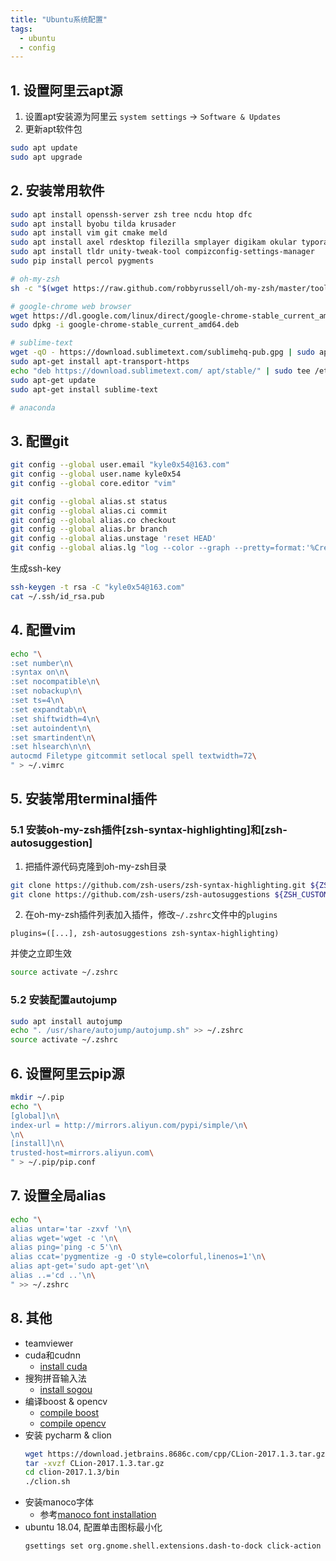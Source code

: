 ```yaml
---
title: "Ubuntu系统配置"
tags:
  - ubuntu
  - config
---
```



## 1. 设置阿里云apt源
1. 设置apt安装源为阿里云
`system settings` -> `Software & Updates`
2. 更新apt软件包
```sh
sudo apt update
sudo apt upgrade
```


## 2. 安装常用软件
```sh
sudo apt install openssh-server zsh tree ncdu htop dfc
sudo apt install byobu tilda krusader
sudo apt install vim git cmake meld
sudo apt install axel rdesktop filezilla smplayer digikam okular typora tig keepass2
sudo apt install tldr unity-tweak-tool compizconfig-settings-manager
sudo pip install percol pygments

# oh-my-zsh
sh -c "$(wget https://raw.github.com/robbyrussell/oh-my-zsh/master/tools/install.sh -O -)"

# google-chrome web browser
wget https://dl.google.com/linux/direct/google-chrome-stable_current_amd64.deb
sudo dpkg -i google-chrome-stable_current_amd64.deb

# sublime-text
wget -qO - https://download.sublimetext.com/sublimehq-pub.gpg | sudo apt-key add -
sudo apt-get install apt-transport-https
echo "deb https://download.sublimetext.com/ apt/stable/" | sudo tee /etc/apt/sources.list.d/sublime-text.list
sudo apt-get update
sudo apt-get install sublime-text

# anaconda
```


## 3. 配置git
```sh
git config --global user.email "kyle0x54@163.com"
git config --global user.name kyle0x54
git config --global core.editor "vim"

git config --global alias.st status
git config --global alias.ci commit
git config --global alias.co checkout
git config --global alias.br branch
git config --global alias.unstage 'reset HEAD'
git config --global alias.lg "log --color --graph --pretty=format:'%Cred%h%Creset -%C(yellow)%d%Creset %s %Cgreen(%cr) %C(bold blue)<%an>%Creset' --abbrev-commit"
```

生成ssh-key
```sh
ssh-keygen -t rsa -C "kyle0x54@163.com"
cat ~/.ssh/id_rsa.pub
```


## 4. 配置vim
```sh
echo "\
:set number\n\
:syntax on\n\
:set nocompatible\n\
:set nobackup\n\
:set ts=4\n\
:set expandtab\n\
:set shiftwidth=4\n\
:set autoindent\n\
:set smartindent\n\
:set hlsearch\n\n\
autocmd Filetype gitcommit setlocal spell textwidth=72\
" > ~/.vimrc
```


## 5. 安装常用terminal插件
### 5.1 安装oh-my-zsh插件[zsh-syntax-highlighting]和[zsh-autosuggestion]
1. 把插件源代码克隆到oh-my-zsh目录
```sh
git clone https://github.com/zsh-users/zsh-syntax-highlighting.git ${ZSH_CUSTOM:-~/.oh-my-zsh/custom}/plugins/zsh-syntax-highlighting
git clone https://github.com/zsh-users/zsh-autosuggestions ${ZSH_CUSTOM:-~/.oh-my-zsh/custom}/plugins/zsh-autosuggestions
```

2. 在oh-my-zsh插件列表加入插件，修改`~/.zshrc`文件中的`plugins`
```
plugins=([...], zsh-autosuggestions zsh-syntax-highlighting)
```
并使之立即生效
```sh
source activate ~/.zshrc
```

### 5.2 安装配置autojump
```sh
sudo apt install autojump
echo ". /usr/share/autojump/autojump.sh" >> ~/.zshrc
source activate ~/.zshrc
```


## 6. 设置阿里云pip源
```sh
mkdir ~/.pip
echo "\
[global]\n\
index-url = http://mirrors.aliyun.com/pypi/simple/\n\
\n\
[install]\n\
trusted-host=mirrors.aliyun.com\
" > ~/.pip/pip.conf
```


## 7. 设置全局alias
```sh
echo "\
alias untar='tar -zxvf '\n\
alias wget='wget -c '\n\
alias ping='ping -c 5'\n\
alias ccat='pygmentize -g -O style=colorful,linenos=1'\n\
alias apt-get='sudo apt-get'\n\
alias ..='cd ..'\n\
" >> ~/.zshrc
```

## 8. 其他
- teamviewer
- cuda和cudnn
    - [install cuda](http://www.jianshu.com/p/eb42f81f4e47)
- 搜狗拼音输入法
    - [install sogou](http://jingyan.baidu.com/article/380abd0a0e135f1d91192c4f.html)
- 编译boost & opencv
    - [compile boost](http://www.jianshu.com/p/d343d4cbea13)
    - [compile opencv](http://www.jianshu.com/p/4b52d4288d06)
- 安装 pycharm & clion
    ```sh
    wget https://download.jetbrains.8686c.com/cpp/CLion-2017.1.3.tar.gz
    tar -xvzf CLion-2017.1.3.tar.gz
    cd clion-2017.1.3/bin
    ./clion.sh
    ```
- 安装manoco字体
    - 参考[manoco font installation](https://github.com/cstrap/monaco-font.git)
- ubuntu 18.04, 配置单击图标最小化
    ```sh
    gsettings set org.gnome.shell.extensions.dash-to-dock click-action 'minimize'
    ```

